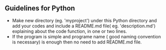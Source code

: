 ## Guidelines for Python
* Make new directory (eg. 'myproject') under this Python directory and add your codes and include a README.md file( eg. 'description.md')
explaining about the code function, in one or two lines. 
* If the program is simple and programe name ( good naming convention is necessary) is enough then no need to add README.md file.

